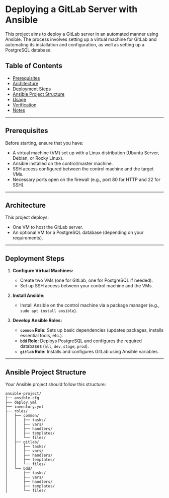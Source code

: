 # Deploying a GitLab Server with Ansible

This project aims to deploy a GitLab server in an automated manner using Ansible. The process involves setting up a virtual machine for GitLab and automating its installation and configuration, as well as setting up a PostgreSQL database.

## Table of Contents

- [Prerequisites](#prerequisites)
- [Architecture](#architecture)
- [Deployment Steps](#deployment-steps)
- [Ansible Project Structure](#ansible-project-structure)
- [Usage](#usage)
- [Verification](#verification)
- [Notes](#notes)

---

## Prerequisites

Before starting, ensure that you have:

- A virtual machine (VM) set up with a Linux distribution (Ubuntu Server, Debian, or Rocky Linux).
- Ansible installed on the control/master machine.
- SSH access configured between the control machine and the target VMs.
- Necessary ports open on the firewall (e.g., port 80 for HTTP and 22 for SSH).

---

## Architecture

This project deploys:
- One VM to host the GitLab server.
- An optional VM for a PostgreSQL database (depending on your requirements).

---

## Deployment Steps

1. **Configure Virtual Machines:**
   - Create two VMs (one for GitLab, one for PostgreSQL if needed).
   - Set up SSH access between your control machine and the VMs.

2. **Install Ansible:**
   - Install Ansible on the control machine via a package manager (e.g., `sudo apt install ansible`).

3. **Develop Ansible Roles:**
   - **`common` Role:** Sets up basic dependencies (updates packages, installs essential tools, etc.).
   - **`bdd` Role:** Deploys PostgreSQL and configures the required databases (`all`, `dev`, `stage`, `prod`).
   - **`gitlab` Role:** Installs and configures GitLab using Ansible variables.

---

## Ansible Project Structure

Your Ansible project should follow this structure:

```plaintext
ansible-project/
├── ansible.cfg
├── deploy.yml
├── inventory.yml
├── roles/
│   ├── common/
│   │   ├── tasks/
│   │   ├── vars/
│   │   ├── handlers/
│   │   ├── templates/
│   │   └── files/
│   ├── gitlab/
│   │   ├── tasks/
│   │   ├── vars/
│   │   ├── handlers/
│   │   ├── templates/
│   │   └── files/
│   └── bdd/
│       ├── tasks/
│       ├── vars/
│       ├── handlers/
│       ├── templates/
│       └── files/
